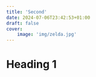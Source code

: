 ```yaml
---
title: 'Second'
date: 2024-07-06T23:42:53+01:00
draft: false
cover:
    image: 'img/zelda.jpg'
---
```


# Heading 1
